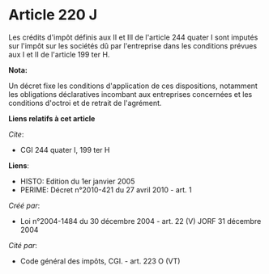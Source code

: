 # Article 220 J

Les crédits d'impôt définis aux II et III de l'article 244 quater I sont imputés sur l'impôt sur les sociétés dû par
l'entreprise dans les conditions prévues aux I et II de l'article 199 ter H.

**Nota:**

Un décret fixe les conditions d'application de ces dispositions, notamment les obligations déclaratives incombant aux
entreprises concernées et les conditions d'octroi et de retrait de l'agrément.

**Liens relatifs à cet article**

_Cite_:

  - CGI 244 quater I, 199 ter H

**Liens**:

  - HISTO: Edition du 1er janvier 2005
  - PERIME: Décret n°2010-421  du 27 avril 2010 - art. 1

_Créé par_:

  - Loi n°2004-1484 du 30 décembre 2004 - art. 22 (V) JORF 31 décembre 2004

_Cité par_:

  - Code général des impôts, CGI. - art. 223 O (VT)
